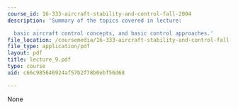 ```yaml
---
course_id: 16-333-aircraft-stability-and-control-fall-2004
description: 'Summary of the topics covered in lecture:

  basic aircraft control concepts, and basic control approaches.'
file_location: /coursemedia/16-333-aircraft-stability-and-control-fall-2004/c66c985646924af57b2f78b0ebf56d68_lecture_9.pdf
file_type: application/pdf
layout: pdf
title: lecture_9.pdf
type: course
uid: c66c985646924af57b2f78b0ebf56d68

---
```

None
